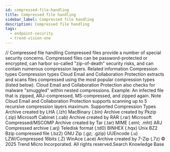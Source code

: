 ```yaml
---
id: compressed-file-handling
title: Compressed file handling
sidebar_label: Compressed file handling
description: Compressed file handling
tags:
  - endpoint-security
  - trend-vision-one
---
```


/*<![CDATA[*/ $('#title').html($('meta[name=map-description]').attr('content')); /*]]>*/ Compressed file handling Compressed files provide a number of special security concerns. Compressed files can be password-protected or encrypted, can harbor so-called "zip-of-death" security risks, and can contain numerous compression layers. Related information Compression types Compression types Cloud Email and Collaboration Protection extracts and scans files compressed using the most popular compression types (listed below). Cloud Email and Collaboration Protection also checks for malware "smuggled" within nested compressions. Example: An infected file that is zipped, ARJ-compressed, MS-compressed, and zipped again. Note Cloud Email and Collaboration Protection supports scanning up to 5 recursive compression layers maximum. Supported Compression Types Archive created by LHA (.lzh) MacBinary (.bin) Archive created by Pkzip (.zip) Microsoft Cabinet (.cab) Archive created by RAR (.rar) Microsoft Compressed/MSCOMP Archive created by Tar (.tar) MIME (.eml; .mht) ARJ Compressed archive (.arj) Teledisk format (.td0) BINHEX (.hqx) Unix BZ2 Bzip compressed file (.bz2) GNU Zip (.gz; .gzip) UUEncode (.u) LZW/Compressed 16bits (.Z) WinAce (.ace) Archive created by 7-Zip (.7z) © 2025 Trend Micro Incorporated. All rights reserved.Search Knowledge Base